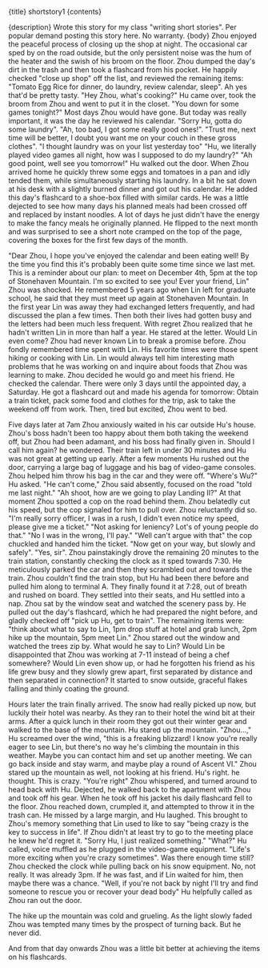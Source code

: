 {title}
shortstory1
{contents}

{description}
Wrote this story for my class "writing short stories". 
Per popular demand posting this story here. 
No warranty. 
{body}
Zhou enjoyed the peaceful process of closing up the shop at night. The occasional car sped by on the road outside, but the only persistent noise was the hum of the heater and the swish of his broom on the floor. Zhou dumped the day's dirt in the trash and then took a flashcard from his pocket. He happily checked "close up shop" off the list, and reviewed the remaining items: "Tomato Egg Rice for dinner, do laundry, review calendar, sleep". Ah yes that'd be pretty tasty. 
"Hey Zhou, what's cooking?" Hu came over, took the broom from Zhou and went to put it in the closet. "You down for some games tonight?" Most days Zhou would have gone. But today was really important, it was the day he reviewed his calendar. "Sorry Hu, gotta do some laundry". "Ah, too bad, I got some really good ones!". "Trust me, next time will be better, I doubt you want me on your couch in these gross clothes". "I thought laundry was on your list yesterday too" "Hu, we literally played video games all night, how was I supposed to do my laundry?" "Ah good point, well see you tomorrow!" Hu walked out the door.
When Zhou arrived home he quickly threw some eggs and tomatoes in a pan and idly tended them, while simultaneously starting his laundry. In a bit he sat down at his desk with a slightly burned dinner and got out his calendar. He added this day's flashcard to a shoe-box filled with similar cards. He was a little dejected to see how many days his planned meals had been crossed off and replaced by instant noodles. A lot of days he just didn't have the energy to make the fancy meals he originally planned.
He flipped to the next month and was surprised to see a short note cramped on the top of the page, covering the boxes for the first few days of the month.

"Dear Zhou, 
I hope you've enjoyed the calendar and been eating well! By the time you find this it's probably been quite some time since we last met. This is a reminder about our plan: to meet on December 4th, 5pm at the top of Stonehaven Mountain. I'm so excited to see you! 
Ever your friend, 
Lin"
Zhou was shocked. He remembered 5 years ago when Lin left for graduate school, he said that they must meet up again at Stonehaven Mountain. In the first year Lin was away they had exchanged letters frequently, and had discussed the plan a few times. Then both their lives had gotten busy and the letters had been much less frequent. With regret Zhou realized that he hadn't written Lin in more than half a year. He stared at the letter. Would Lin even come? Zhou had never known Lin to break a promise before. Zhou fondly remembered time spent with Lin. His favorite times were those spent hiking or cooking with Lin. Lin would always tell him interesting math problems that he was working on and inquire about foods that Zhou was learning to make. Zhou decided he would go and meet his friend.
He checked the calendar. There were only 3 days until the appointed day, a Saturday. He got a flashcard out and made his agenda for tomorrow: Obtain a train ticket, pack some food and clothes for the trip, ask to take the weekend off from work. Then, tired but excited, Zhou went to bed. 

Five days later at 7am Zhou anxiously waited in his car outside Hu's house. Zhou's boss hadn't been too happy about them both taking the weekend off, but Zhou had been adamant, and his boss had finally given in. Should I call him again? he wondered. Their train left in under 30 minutes and Hu was not great at getting up early. After a few moments Hu rushed out the door, carrying a large bag of luggage and his bag of video-game consoles. Zhou helped him throw his bag in the car and they were off. "Where's Wu?" Hu asked. "He can't come," Zhou said absently, focused on the road "told me last night." "Ah shoot, how are we going to play Landing II?"
At that moment Zhou spotted a cop on the road behind them. Zhou belatedly cut his speed, but the cop signaled for him to pull over. Zhou reluctantly did so.
  "I'm really sorry officer, I was in a rush, I didn't even notice my speed, please give me a ticket." "Not asking for leniency? Lot's of young people do that." "No I was in the wrong, I'll pay." "Well can't argue with that" the cop chuckled and handed him the ticket. "Now get on your way, but slowly and safely". "Yes, sir".
Zhou painstakingly drove the remaining 20 minutes to the train station, constantly checking the clock as it sped towards 7:30. He meticulously parked the car and then they scrambled out and towards the train. Zhou couldn't find the train stop, but Hu had been there before and pulled him along to terminal A. They finally found it at 7:28, out of breath and rushed on board.
They settled into their seats, and Hu settled into a nap. Zhou sat by the window seat and watched the scenery pass by. He pulled out the day's flashcard, which he had prepared the night before, and gladly checked off "pick up Hu, get to train". The remaining items were: "think about what to say to Lin,  1pm drop stuff at hotel and grab lunch, 2pm hike up the mountain, 5pm meet Lin."
Zhou stared out the window and watched the trees zip by. What would he say to Lin? Would Lin be disappointed that Zhou was working at 7-11 instead of being a chef somewhere? Would Lin even show up, or had he forgotten his friend as his life grew busy and they slowly grew apart, first separated by distance and then separated in connection? It started to snow outside, graceful flakes falling and thinly coating the ground.

Hours later the train finally arrived. The snow had really picked up now, but luckily their hotel was nearby. As they ran to their hotel the wind bit at their arms. After a quick lunch in their room they got out their winter gear and walked to the base of the mountain. Hu stared up the mountain. "Zhou...," Hu screamed over the wind, "this is a freaking blizzard! I know you're really eager to see Lin, but there's no way he's climbing the mountain in this weather. Maybe you can contact him and set up another meeting. We can go back inside and stay warm, and maybe play a round of Ascent VI." Zhou stared up the mountain as well, not looking at his friend. Hu's right. he thought. This is crazy. "You're right" Zhou whispered, and turned around to head back with Hu. Dejected, he walked back to the apartment with Zhou and took off his gear. When he took off his jacket his daily flashcard fell to the floor. Zhou reached down, crumpled it, and attempted to throw it in the trash can. He missed by a large margin, and Hu laughed. This brought to Zhou's memory something that Lin used to like to say "being crazy is the key to success in life".
If Zhou didn't at least try to go to the meeting place he knew he'd regret it. "Sorry Hu, I just realized something." "What?" Hu called, voice muffled as he plugged in the video-game equipment. "Life's more exciting when you're crazy sometimes". Was there enough time still? Zhou checked the clock while pulling back on his snow equipment. No, not really. It was already 3pm. If he was fast, and if Lin waited for him, then maybe there was a chance.
"Well, if you're not back by night I'll try and find someone to rescue you or recover your dead body" Hu helpfully called as Zhou ran out the door.

The hike up the mountain was cold and grueling. As the light slowly faded Zhou was tempted many times by the prospect of turning back. But he never did.

And from that day onwards Zhou was a little bit better at achieving the items on his flashcards.

